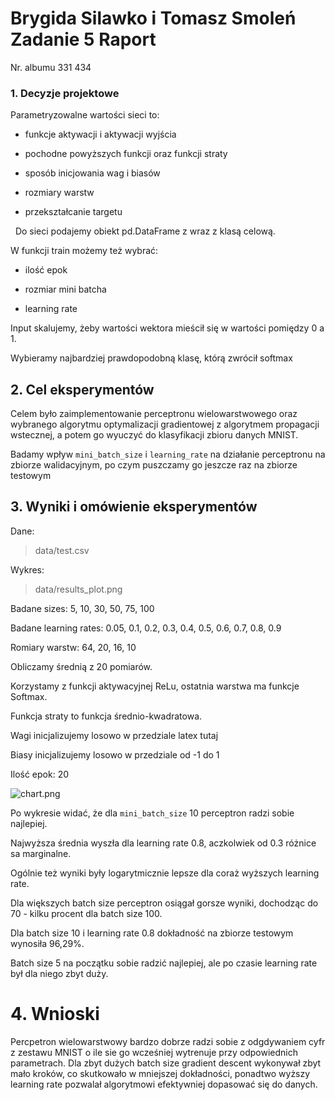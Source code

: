 # Brygida Silawko i Tomasz Smoleń Zadanie 5 Raport

Nr. albumu 331 434

### 1. Decyzje projektowe

Parametryzowalne wartości sieci to:

- funkcje aktywacji i aktywacji wyjścia

- pochodne powyższych funkcji oraz funkcji straty

- sposób inicjowania wag i biasów

- rozmiary warstw

- przekształcanie targetu

  Do sieci podajemy obiekt pd.DataFrame z wraz z klasą celową.

W funkcji train możemy też wybrać:

- ilość epok

- rozmiar mini batcha

- learning rate

Input skalujemy, żeby wartości wektora mieścił się w wartości pomiędzy 0 a 1.

Wybieramy najbardziej prawdopodobną klasę, którą zwrócił softmax

## 2. Cel eksperymentów

Celem było zaimplementowanie perceptronu wielowarstwowego oraz wybranego algorytmu optymalizacji gradientowej z algorytmem propagacji wstecznej, a potem go wyuczyć do klasyfikacji zbioru danych MNIST.

Badamy wpływ `mini_batch_size` i `learning_rate`  na działanie perceptronu na zbiorze walidacyjnym, po czym puszczamy go jeszcze raz na zbiorze testowym

## 3. Wyniki i omówienie eksperymentów

Dane:

> data/test.csv

Wykres:

> data/results_plot.png

Badane sizes: 5, 10, 30, 50, 75, 100

Badane learning rates: 0.05, 0.1, 0.2, 0.3, 0.4, 0.5, 0.6, 0.7, 0.8, 0.9

Romiary warstw:  64,  20, 16, 10

Obliczamy średnią z 20 pomiarów.

Korzystamy z funkcji aktywacyjnej ReLu, ostatnia warstwa ma funkcje Softmax.

Funkcja straty to funkcja średnio-kwadratowa.

Wagi inicjalizujemy losowo w przedziale latex tutaj

Biasy inicjalizujemy losowo w przedziale od -1 do 1

Ilość epok: 20

![chart.png](\\wsl.localhost\Ubuntu\home\tomek\wsi\wsi-lab-brygida\lab5\data\results_plot.png)

Po wykresie widać, że dla `mini_batch_size` 10 perceptron radzi sobie najlepiej.

Najwyższa średnia wyszła dla learning rate 0.8, aczkolwiek od 0.3 różnice sa marginalne.

Ogólnie też wyniki były logarytmicznie lepsze dla coraż wyższych learning rate.

Dla większych batch size perceptron osiągał gorsze wyniki, dochodząc do 70 - kilku procent dla batch size 100.

Dla batch size 10 i learning rate 0.8 dokładność na zbiorze testowym wynosiła 96,29%.

Batch size 5 na początku sobie radzić najlepiej, ale po czasie learning rate był dla niego zbyt duży.

# 4. Wnioski

Percpetron wielowarstwowy bardzo dobrze radzi sobie z odgdywaniem cyfr z zestawu MNIST o ile sie go wcześniej wytrenuje przy odpowiednich parametrach.  Dla zbyt dużych batch size gradient descent wykonywał zbyt mało kroków, co skutkowało w mniejszej dokładności, ponadtwo wyższy learning rate pozwalał algorytmowi efektywniej dopasować się do danych.
